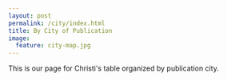 ```yaml
---
layout: post
permalink: /city/index.html
title: By City of Publication
image:
  feature: city-map.jpg
---
```


This is our page for Christi's table organized by publication city.